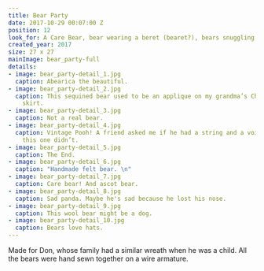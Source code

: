 ```yaml
---
title: Bear Party
date: 2017-10-29 00:07:00 Z
position: 12
look_for: A Care Bear, bear wearing a beret (bearet?), bears snuggling.
created_year: 2017
size: 27 x 27
mainImage: bear_party-full
details:
- image: bear_party-detail_1.jpg
  caption: Abearica the beautiful.
- image: bear_party-detail_2.jpg
  caption: This sequined bear used to be an applique on my grandma’s Christmas tree
    skirt.
- image: bear_party-detail_3.jpg
  caption: Not a real bear.
- image: bear_party-detail_4.jpg
  caption: Vintage Pooh! A friend asked me if he had a string and a voice box, but
    this one didn’t.
- image: bear_party-detail_5.jpg
  caption: The End.
- image: bear_party-detail_6.jpg
  caption: "Handmade felt bear. \n"
- image: bear_party-detail_7.jpg
  caption: Care bear! And ascot bear.
- image: bear_party-detail_8.jpg
  caption: Sad panda. Maybe he's sad because he lost his nose.
- image: bear_party-detail_9.jpg
  caption: This wool bear might be a dog.
- image: bear_party-detail_10.jpg
  caption: Bears love hats.
---
```


Made for Don, whose family had a similar wreath when he was a child. All the bears were hand sewn together on a wire armature.

